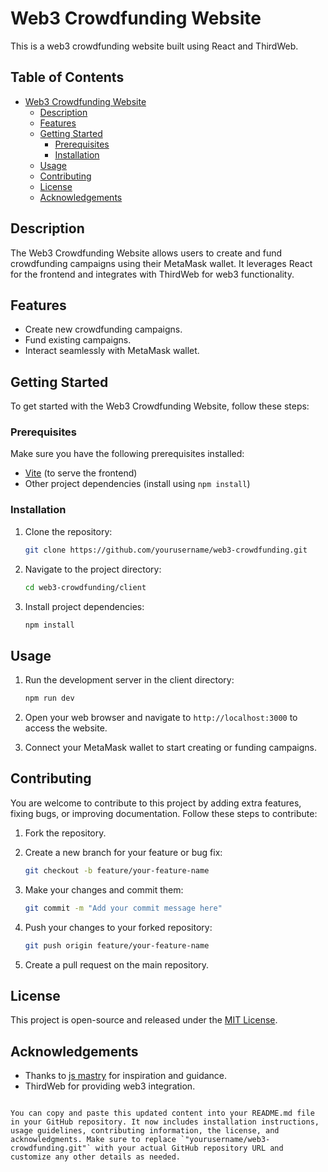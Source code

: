 


# Web3 Crowdfunding Website

This is a web3 crowdfunding website built using React and ThirdWeb.

## Table of Contents

- [Web3 Crowdfunding Website](#web3-crowdfunding-website)
  - [Description](#description)
  - [Features](#features)
  - [Getting Started](#getting-started)
    - [Prerequisites](#prerequisites)
    - [Installation](#installation)
  - [Usage](#usage)
  - [Contributing](#contributing)
  - [License](#license)
  - [Acknowledgements](#acknowledgements)

## Description

The Web3 Crowdfunding Website allows users to create and fund crowdfunding campaigns using their MetaMask wallet. It leverages React for the frontend and integrates with ThirdWeb for web3 functionality.

## Features

- Create new crowdfunding campaigns.
- Fund existing campaigns.
- Interact seamlessly with MetaMask wallet.

## Getting Started

To get started with the Web3 Crowdfunding Website, follow these steps:

### Prerequisites

Make sure you have the following prerequisites installed:

- [Vite](https://vitejs.dev/) (to serve the frontend)
- Other project dependencies (install using `npm install`)

### Installation

1. Clone the repository:

   ```bash
   git clone https://github.com/yourusername/web3-crowdfunding.git
   ```

2. Navigate to the project directory:

   ```bash
   cd web3-crowdfunding/client
   ```

3. Install project dependencies:

   ```bash
   npm install
   ```

## Usage

1. Run the development server in the client directory:

   ```bash
   npm run dev
   ```

2. Open your web browser and navigate to `http://localhost:3000` to access the website.

3. Connect your MetaMask wallet to start creating or funding campaigns.

## Contributing

You are welcome to contribute to this project by adding extra features, fixing bugs, or improving documentation. Follow these steps to contribute:

1. Fork the repository.

2. Create a new branch for your feature or bug fix:

   ```bash
   git checkout -b feature/your-feature-name
   ```

3. Make your changes and commit them:

   ```bash
   git commit -m "Add your commit message here"
   ```

4. Push your changes to your forked repository:

   ```bash
   git push origin feature/your-feature-name
   ```

5. Create a pull request on the main repository.

## License

This project is open-source and released under the [MIT License](LICENSE).

## Acknowledgements

- Thanks to [js mastry](https://github.com/js-mastry) for inspiration and guidance.
- ThirdWeb for providing web3 integration.
```

You can copy and paste this updated content into your README.md file in your GitHub repository. It now includes installation instructions, usage guidelines, contributing information, the license, and acknowledgments. Make sure to replace `"yourusername/web3-crowdfunding.git"` with your actual GitHub repository URL and customize any other details as needed.

